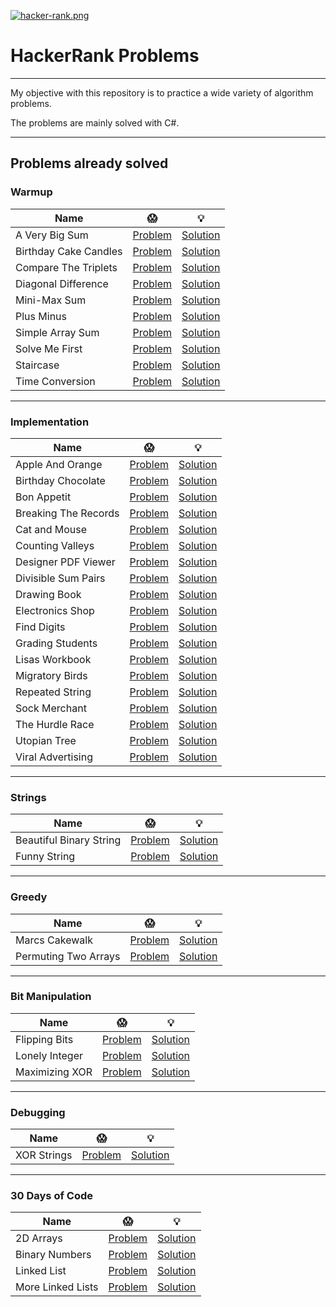 [![hacker-rank.png](https://i.postimg.cc/NjNWZDDw/hacker-rank.png)](https://postimg.cc/876K6hxy)

# HackerRank Problems

---

My objective with this repository is to practice a wide variety of algorithm problems.

The problems are mainly solved with C#.

---

## Problems already solved

### Warmup

| Name | :scream: | :bulb: |
| --- | --- | --- |
| A Very Big Sum      | [Problem](https://www.hackerrank.com/challenges/a-very-big-sum)   |  [Solution](https://github.com/lealsdev/HackerRankProblems/tree/master/AVeryBigSum) |
| Birthday Cake Candles | [Problem](https://www.hackerrank.com/challenges/birthday-cake-candles) | [Solution](https://github.com/lealsdev/HackerRankProblems/tree/master/BirthdayCakeCandles) |
| Compare The Triplets | [Problem](https://www.hackerrank.com/challenges/compare-the-triplets) | [Solution](https://github.com/lealsdev/HackerRankProblems/tree/master/CompareTheTriplets) |
| Diagonal Difference | [Problem](https://www.hackerrank.com/challenges/diagonal-difference) | [Solution](https://github.com/lealsdev/HackerRankProblems/tree/master/DiagonalDifference) |
| Mini-Max Sum | [Problem](https://www.hackerrank.com/challenges/mini-max-sum) | [Solution](https://github.com/lealsdev/HackerRankProblems/tree/master/MiniMaxSum) |
| Plus Minus | [Problem](https://www.hackerrank.com/challenges/plus-minus/problem) | [Solution](https://github.com/lealsdev/HackerRankProblems/tree/master/PlusMinus) |
| Simple Array Sum | [Problem](https://www.hackerrank.com/challenges/simple-array-sum) | [Solution](https://github.com/lealsdev/HackerRankProblems/tree/master/SimpleArraySum) |
| Solve Me First | [Problem](https://www.hackerrank.com/challenges/solve-me-first/problem) | [Solution](https://github.com/lealsdev/HackerRankProblems/tree/master/SolveMeFirst) |
| Staircase | [Problem](https://www.hackerrank.com/challenges/staircase/problem) | [Solution](https://github.com/lealsdev/HackerRankProblems/tree/master/Staircase) |
| Time Conversion | [Problem](https://www.hackerrank.com/challenges/time-conversion/problem) | [Solution](https://github.com/lealsdev/HackerRankProblems/tree/master/TimeConversion) |

---

### Implementation

| Name | :scream: | :bulb: |
| --- | --- | --- |
|Apple And Orange | [Problem](https://www.hackerrank.com/challenges/apple-and-orange) |  [Solution](https://github.com/lealsdev/HackerRankProblems/tree/master/AppleAndOrange) |
| Birthday Chocolate | [Problem](https://www.hackerrank.com/challenges/the-birthday-bar) | [Solution](https://github.com/lealsdev/HackerRankProblems/tree/master/BirthdayChocolate) |
| Bon Appetit | [Problem](https://www.hackerrank.com/challenges/bon-appetit) | [Solution](https://github.com/lealsdev/HackerRankProblems/tree/master/BonAppetit) |
| Breaking The Records | [Problem](https://www.hackerrank.com/challenges/breaking-best-and-worst-records) | [Solution](https://github.com/lealsdev/HackerRankProblems/tree/master/BreakingTheRecords) |
| Cat and Mouse | [Problem](https://www.hackerrank.com/challenges/cats-and-a-mouse) | [Solution](https://github.com/lealsdev/HackerRankProblems/tree/master/Cat%20and%20Mouse) |
| Counting Valleys | [Problem](https://www.hackerrank.com/challenges/counting-valleys) | [Solution](https://github.com/lealsdev/HackerRankProblems/tree/master/CountingValleys) |
| Designer PDF Viewer | [Problem](https://www.hackerrank.com/challenges/designer-pdf-viewer) | [Solution](https://github.com/lealsdev/HackerRankProblems/tree/master/DesignerPDFViewer) |
| Divisible Sum Pairs | [Problem](https://www.hackerrank.com/challenges/divisible-sum-pairs) | [Solution](https://github.com/lealsdev/HackerRankProblems/tree/master/DivisibleSumPairs) |
| Drawing Book | [Problem](https://www.hackerrank.com/challenges/drawing-book) | [Solution](https://github.com/lealsdev/HackerRankProblems/tree/master/DrawingBook) |
| Electronics Shop | [Problem](https://www.hackerrank.com/challenges/electronics-shop) | [Solution](https://github.com/lealsdev/HackerRankProblems/tree/master/ElectronicsShop) |
| Find Digits | [Problem](https://www.hackerrank.com/challenges/find-digits) | [Solution](https://github.com/lealsdev/HackerRankProblems/tree/master/FindDigits) |
| Grading Students | [Problem](https://www.hackerrank.com/challenges/grading) | [Solution](https://github.com/lealsdev/HackerRankProblems/tree/master/GradingStudents) |
| Lisas Workbook | [Problem](https://www.hackerrank.com/challenges/lisa-workbook) | [Solution](https://github.com/lealsdev/HackerRankProblems/tree/master/LisasWorkbook) |
| Migratory Birds | [Problem](https://www.hackerrank.com/challenges/migratory-birds) | [Solution](https://github.com/lealsdev/HackerRankProblems/tree/master/MigratoryBirds) |
| Repeated String | [Problem](https://www.hackerrank.com/challenges/repeated-string) | [Solution](https://github.com/lealsdev/HackerRankProblems/tree/master/RepeatedString) |
| Sock Merchant | [Problem](https://www.hackerrank.com/challenges/sock-merchant) | [Solution](https://github.com/lealsdev/HackerRankProblems/tree/master/SockMerchant) |
| The Hurdle Race | [Problem](https://www.hackerrank.com/challenges/the-hurdle-race) | [Solution](https://github.com/lealsdev/HackerRankProblems/tree/master/TheHurdleRace) |
| Utopian Tree | [Problem](https://www.hackerrank.com/challenges/utopian-tree) | [Solution](https://github.com/lealsdev/HackerRankProblems/tree/master/UtopianTree) |
| Viral Advertising | [Problem](https://www.hackerrank.com/challenges/strange-advertising/problem) | [Solution](https://github.com/lealsdev/HackerRankProblems/tree/master/ViralAdvertising) |

---

### Strings

| Name | :scream: | :bulb: |
| --- | --- | --- |
| Beautiful Binary String | [Problem](https://www.hackerrank.com/challenges/beautiful-binary-string) | [Solution](https://github.com/lealsdev/HackerRankProblems/tree/master/BeautifulBinaryString) |
| Funny String | [Problem](https://www.hackerrank.com/challenges/funny-string) | [Solution](https://github.com/lealsdev/HackerRankProblems/tree/master/FunnyString) |

---

### Greedy

| Name | :scream: | :bulb: |
| --- | --- | --- |
| Marcs Cakewalk | [Problem](https://www.hackerrank.com/challenges/marcs-cakewalk) | [Solution](https://github.com/lealsdev/HackerRankProblems/tree/master/MarcsCakewalk) |
| Permuting Two Arrays | [Problem](https://www.hackerrank.com/challenges/two-arrays/) | [Solution](https://github.com/lealsdev/HackerRankProblems/tree/master/PermutingTwoArrays) |

---

### Bit Manipulation

| Name | :scream: | :bulb: |
| --- | --- | --- |
| Flipping Bits | [Problem](https://www.hackerrank.com/challenges/flipping-bits) | [Solution](https://github.com/lealsdev/HackerRankProblems/tree/master/FlippingBits) |
| Lonely Integer | [Problem](https://www.hackerrank.com/challenges/lonely-integer) | [Solution](https://github.com/lealsdev/HackerRankProblems/tree/master/LonelyInteger) |
| Maximizing XOR | [Problem](https://www.hackerrank.com/challenges/maximizing-xor) | [Solution](https://github.com/lealsdev/HackerRankProblems/tree/master/MaximizingXOR) |

---

### Debugging

| Name | :scream: | :bulb: |
| --- | --- | --- |
| XOR Strings | [Problem](https://www.hackerrank.com/challenges/strings-xor) | [Solution](https://github.com/lealsdev/HackerRankProblems/tree/master/XORStrings) |

---

### 30 Days of Code

| Name | :scream: | :bulb: |
| --- | --- | --- |
| 2D Arrays      | [Problem](https://www.hackerrank.com/challenges/30-2d-arrays/problem) | [Solution](https://github.com/lealsdev/HackerRankProblems/tree/master/2DArrays) |
| Binary Numbers | [Problem](https://www.hackerrank.com/challenges/30-binary-numbers/problem) | [Solution](https://github.com/lealsdev/HackerRankProblems/tree/master/BinaryNumbers) |
| Linked List | [Problem](https://www.hackerrank.com/challenges/30-linked-list/problem) | [Solution](https://github.com/lealsdev/HackerRankProblems/tree/master/LinkedList) |
| More Linked Lists | [Problem](https://www.hackerrank.com/challenges/30-linked-list-deletion) | [Solution](https://github.com/lealsdev/HackerRankProblems/tree/master/MoreLinkedLists) |
